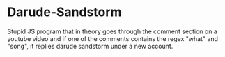 # Darude-Sandstorm
Stupid JS program that in theory goes through the comment section on a youtube video and if one of the comments contains the regex "what" and "song", it replies darude sandstorm under a new account.

